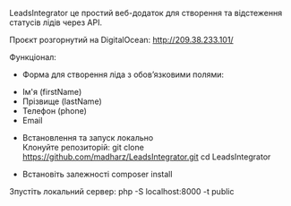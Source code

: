 LeadsIntegrator це простий веб-додаток для створення та відстеження статусів лідів через API.

Проєкт розгорнутий на DigitalOcean:
http://209.38.233.101/

Функціонал:
* Форма для створення ліда з обов’язковими полями:  
- Ім'я (firstName)  
- Прізвище (lastName)  
- Телефон (phone)  
- Email

* Встановлення та запуск локально  
Клонуйте репозиторій:
git clone https://github.com/madharz/LeadsIntegrator.git
cd LeadsIntegrator

* Встановіть залежності
composer install

Зпустіть локальний сервер:
php -S localhost:8000 -t public


